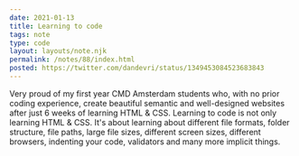 ```yaml
---
date: 2021-01-13
title: Learning to code
tags: note
type: code
layout: layouts/note.njk
permalink: /notes/88/index.html
posted: https://twitter.com/dandevri/status/1349453084523683843
---
```


Very proud of my first year CMD Amsterdam students who, with no prior coding experience, create beautiful semantic and well-designed websites after just 6 weeks of learning HTML & CSS. Learning to code is not only learning HTML & CSS. It's about learning about different file formats, folder structure, file paths, large file sizes, different screen sizes, different browsers, indenting your code, validators and many more implicit things.
